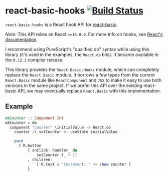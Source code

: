 # react-basic-hooks [![Build Status](https://travis-ci.com/spicydonuts/purescript-react-basic-hooks.svg?branch=main)](https://travis-ci.com/spicydonuts/purescript-react-basic-hooks)

`react-basic-hooks` is a React hook API for [react-basic](https://github.com/lumihq/purescript-react-basic).

_Note:_ This API relies on React `>=16.8.0`. For more info on hooks, see [React's documentation](https://reactjs.org/docs/hooks-intro.html).

I recommend using PureScript's "qualified do" syntax while using this library (it's used in the examples, the `React.do` bits).
It became available in the `0.12.2` compiler release.

This library provides the `React.Basic.Hooks` module, which can completely replace the `React.Basic` module.
It borrows a few types from the current `React.Basic` module like `ReactComponent` and `JSX` to make it easy to use both versions in the same project.
If we prefer this API over the existing react-basic API, we may eventually replace `React.Basic` with this implementation.

## Example

```purs
mkCounter :: Component Int
mkCounter = do
  component "Counter" \initialValue -> React.do
    counter /\ setCounter <- useState initialValue

    pure
      $ R.button
          { onClick: handler_ do
              setCounter (_ + 1)
          , children:
              [ R.text $ "Increment: " <> show counter ]
          }
```
